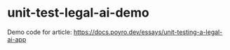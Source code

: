# unit-test-legal-ai-demo
Demo code for article: https://docs.poyro.dev/essays/unit-testing-a-legal-ai-app
